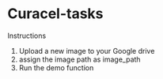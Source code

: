 # Curacel-tasks

  Instructions  
  1) Upload a new image to your Google drive
  2) assign the image path as image_path 
  3) Run the demo function
